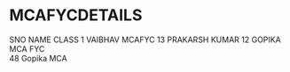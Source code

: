 # MCAFYCDETAILS

SNO NAME CLASS 
1 VAIBHAV MCAFYC
13 PRAKARSH KUMAR 
12 GOPIKA  MCA FYC  
48 Gopika MCA

